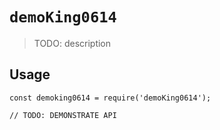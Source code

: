 # `demoKing0614`

> TODO: description

## Usage

```
const demoking0614 = require('demoKing0614');

// TODO: DEMONSTRATE API
```
